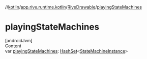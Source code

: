 //[kotlin](../../../index.md)/[app.rive.runtime.kotlin](../index.md)/[RiveDrawable](index.md)/[playingStateMachines](playing-state-machines.md)



# playingStateMachines  
[androidJvm]  
Content  
var [playingStateMachines](playing-state-machines.md): [HashSet](https://kotlinlang.org/api/latest/jvm/stdlib/kotlin.collections/-hash-set/index.html)<[StateMachineInstance](../../app.rive.runtime.kotlin.core/-state-machine-instance/index.md)>  




